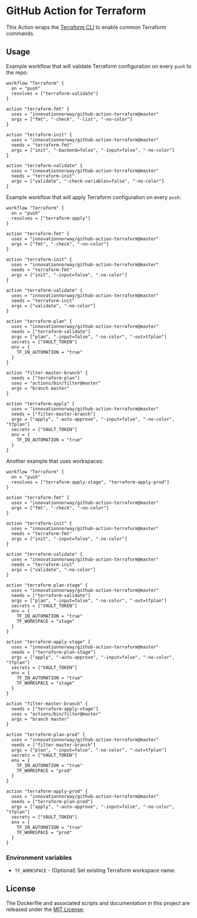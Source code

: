 # GitHub Action for Terraform

This Action wraps the [Terraform CLI](https://www.terraform.io/docs/commands/index.html) to enable common Terraform commands.

## Usage

Example workflow that will validate Terraform configuration on every `push` to the repo:

```hcl
workflow "Terraform" {
  on = "push"
  resolves = ["terraform-validate"]
}

action "terraform-fmt" {
  uses = "innovationnorway/github-action-terraform@master"
  args = ["fmt", "-check", "-list", "-no-color"]
}

action "terraform-init" {
  uses = "innovationnorway/github-action-terraform@master"
  needs = "terraform-fmt"
  args = ["init", "-backend=false", "-input=false", "-no-color"]
}

action "terraform-validate" {
  uses = "innovationnorway/github-action-terraform@master"
  needs = "terraform-init"
  args = ["validate", "-check-variables=false", "-no-color"]
}
```

Example workflow that will apply Terraform configuration on every `push`:

```hcl
workflow "Terraform" {
  on = "push"
  resolves = ["terraform-apply"]
}

action "terraform-fmt" {
  uses = "innovationnorway/github-action-terraform@master"
  args = ["fmt", "-check", "-no-color"]
}

action "terraform-init" {
  uses = "innovationnorway/github-action-terraform@master"
  needs = "terraform-fmt"
  args = ["init", "-input=false", "-no-color"]
}

action "terraform-validate" {
  uses = "innovationnorway/github-action-terraform@master"
  needs = "terraform-init"
  args = ["validate", "-no-color"]
}

action "terraform-plan" {
  uses = "innovationnorway/github-action-terraform@master"
  needs = ["terraform-validate"]
  args = ["plan", "-input=false", "-no-color", "-out=tfplan"]
  secrets = ["VAULT_TOKEN"]
  env = {
    TF_IN_AUTOMATION = "true"
  }
}

action "filter-master-branch" {
  needs = ["terraform-plan"]
  uses = "actions/bin/filter@master"
  args = "branch master"
}

action "terraform-apply" {
  uses = "innovationnorway/github-action-terraform@master"
  needs = ["filter-master-branch"]
  args = ["apply", "-auto-approve", "-input=false", "-no-color", "tfplan"]
  secrets = ["VAULT_TOKEN"]
  env = {
    TF_IN_AUTOMATION = "true"
  }
}
```

Another example that uses workspaces:

```hcl
workflow "Terraform" {
  on = "push"
  resolves = ["terraform-apply-stage", "terraform-apply-prod"]
}

action "terraform-fmt" {
  uses = "innovationnorway/github-action-terraform@master"
  args = ["fmt", "-check", "-no-color"]
}

action "terraform-init" {
  uses = "innovationnorway/github-action-terraform@master"
  needs = "terraform-fmt"
  args = ["init", "-input=false", "-no-color"]
}

action "terraform-validate" {
  uses = "innovationnorway/github-action-terraform@master"
  needs = "terraform-init"
  args = ["validate", "-no-color"]
}

action "terraform-plan-stage" {
  uses = "innovationnorway/github-action-terraform@master"
  needs = ["terraform-validate"]
  args = ["plan", "-input=false", "-no-color", "-out=tfplan"]
  secrets = ["VAULT_TOKEN"]
  env = {
    TF_IN_AUTOMATION = "true"
    TF_WORKSPACE = "stage"
  }
}

action "terraform-apply-stage" {
  uses = "innovationnorway/github-action-terraform@master"
  needs = ["terraform-plan-stage"]
  args = ["apply", "-auto-approve", "-input=false", "-no-color", "tfplan"]
  secrets = ["VAULT_TOKEN"]
  env = {
    TF_IN_AUTOMATION = "true"
    TF_WORKSPACE = "stage"
  }
}

action "filter-master-branch" {
  needs = ["terraform-apply-stage"]
  uses = "actions/bin/filter@master"
  args = "branch master"
}

action "terraform-plan-prod" {
  uses = "innovationnorway/github-action-terraform@master"
  needs = ["filter-master-branch"]
  args = ["plan", "-input=false", "-no-color", "-out=tfplan"]
  secrets = ["VAULT_TOKEN"]
  env = {
    TF_IN_AUTOMATION = "true"
    TF_WORKSPACE = "prod"
  }
}

action "terraform-apply-prod" {
  uses = "innovationnorway/github-action-terraform@master"
  needs = ["terraform-plan-prod"]
  args = ["apply", "-auto-approve", "-input=false", "-no-color", "tfplan"]
  secrets = ["VAULT_TOKEN"]
  env = {
    TF_IN_AUTOMATION = "true"
    TF_WORKSPACE = "prod"
  }
}
```

### Environment variables

* `TF_WORKSPACE` - (Optional) Set existing Terraform workspace name.

## License

The Dockerfile and associated scripts and documentation in this project are released under the [MIT License](LICENSE).
